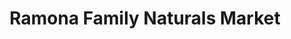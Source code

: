 ---
title: "Ramona Family Naturals Market"
url: /ramona/ramona-family-naturals-market/
shop: Bioladen
---